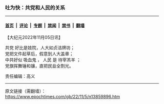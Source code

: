 ### 吐为快：共党和人民的关系

---

#### [首页](../../../..?n13859896) &nbsp;|&nbsp; [评论](../../../../../epoch-comment?n13859896) &nbsp;|&nbsp; [专题](../../../../../epoch-special?n13859896) &nbsp;|&nbsp; [禁闻](../../../../../epoch-news?n13859896) &nbsp;|&nbsp; [禁书](../../../../../books?n13859896) &nbsp;|&nbsp; [翻墙](https://github.com/gfw-breaker/nogfw/blob/master/README.md?n13859896)


<div class="post_content" id="artbody" itemprop="articleBody">
 <!-- article content begin -->
 <p>
  【大纪元2022年11月05日讯】
 </p>
 <p>
  <ok href="https://www.epochtimes.com/gb/tag/%E5%85%B1%E5%85%9A.html">
   共党
  </ok>
  好比是妓院，人大如贞洁牌坊；
  <br/>
  党把文件起草后，假意到人大盖章；
  <br/>
  中共好似
  <ok href="https://www.epochtimes.com/gb/tag/%E5%90%B8%E8%A1%80%E9%AC%BC.html">
   吸血鬼
  </ok>
  ，
  <ok href="https://www.epochtimes.com/gb/tag/%E4%BA%BA%E6%B0%91.html">
   人民
  </ok>
  是
  <ok href="https://www.epochtimes.com/gb/tag/%E5%BE%85%E5%AE%B0%E7%BE%94%E7%BE%8A.html">
   待宰羔羊
  </ok>
  ；
  <br/>
  党旗挥舞锤和镰，直把民韭全割光。
 </p>
 <p>
  责任编辑：高义
 </p>
 <!-- article content end -->
 <div id="below_article_ad">
 </div>
</div>


---

原文链接（需翻墙）：https://www.epochtimes.com/gb/22/11/5/n13859896.htm